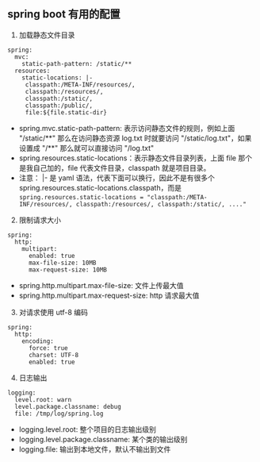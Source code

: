 ## spring boot 有用的配置

1. 加载静态文件目录
```
spring:
  mvc:
    static-path-pattern: /static/**
  resources:
    static-locations: |-
     classpath:/META-INF/resources/,
     classpath:/resources/,
     classpath:/static/,
     classpath:/public/,
     file:${file.static-dir}
```

- spring.mvc.static-path-pattern: 表示访问静态文件的规则，例如上面 "/static/\*\*" 那么在访问静态资源 log.txt 时就要访问 "/static/log.txt"，如果设置成 "/\*\*" 那么就可以直接访问 "/log.txt"
- spring.resources.static-locations：表示静态文件目录列表，上面 file 那个是我自己加的，file 代表文件目录，classpath 就是项目目录。
- 注意： |- 是 yaml 语法，代表下面可以换行，因此不是有很多个 spring.resources.static-locations.classpath，而是 `spring.resources.static-locations = "classpath:/META-INF/resources/, classpath:/resources/, classpath:/static/, ...."`

2. 限制请求大小
```
spring:
  http:
    multipart:
      enabled: true
      max-file-size: 10MB
      max-request-size: 10MB
```
- spring.http.multipart.max-file-size: 文件上传最大值
- spring.http.multipart.max-request-size: http 请求最大值

3. 对请求使用 utf-8 编码
```
spring:
  http:
    encoding:
      force: true
      charset: UTF-8
      enabled: true
```

4. 日志输出
```
logging:
  level.root: warn
  level.package.classname: debug
  file: /tmp/log/spring.log
```
- logging.level.root: 整个项目的日志输出级别
- logging.level.package.classname: 某个类的输出级别
- logging.file: 输出到本地文件，默认不输出到文件